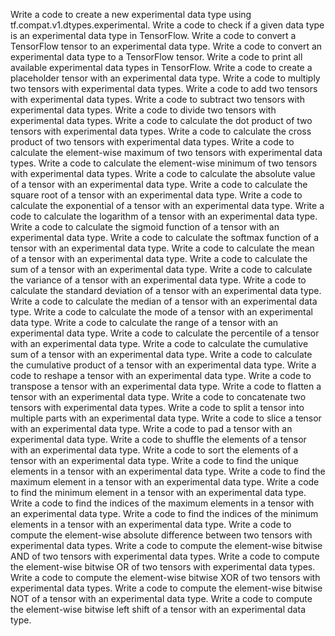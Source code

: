 Write a code to create a new experimental data type using tf.compat.v1.dtypes.experimental.
Write a code to check if a given data type is an experimental data type in TensorFlow.
Write a code to convert a TensorFlow tensor to an experimental data type.
Write a code to convert an experimental data type to a TensorFlow tensor.
Write a code to print all available experimental data types in TensorFlow.
Write a code to create a placeholder tensor with an experimental data type.
Write a code to multiply two tensors with experimental data types.
Write a code to add two tensors with experimental data types.
Write a code to subtract two tensors with experimental data types.
Write a code to divide two tensors with experimental data types.
Write a code to calculate the dot product of two tensors with experimental data types.
Write a code to calculate the cross product of two tensors with experimental data types.
Write a code to calculate the element-wise maximum of two tensors with experimental data types.
Write a code to calculate the element-wise minimum of two tensors with experimental data types.
Write a code to calculate the absolute value of a tensor with an experimental data type.
Write a code to calculate the square root of a tensor with an experimental data type.
Write a code to calculate the exponential of a tensor with an experimental data type.
Write a code to calculate the logarithm of a tensor with an experimental data type.
Write a code to calculate the sigmoid function of a tensor with an experimental data type.
Write a code to calculate the softmax function of a tensor with an experimental data type.
Write a code to calculate the mean of a tensor with an experimental data type.
Write a code to calculate the sum of a tensor with an experimental data type.
Write a code to calculate the variance of a tensor with an experimental data type.
Write a code to calculate the standard deviation of a tensor with an experimental data type.
Write a code to calculate the median of a tensor with an experimental data type.
Write a code to calculate the mode of a tensor with an experimental data type.
Write a code to calculate the range of a tensor with an experimental data type.
Write a code to calculate the percentile of a tensor with an experimental data type.
Write a code to calculate the cumulative sum of a tensor with an experimental data type.
Write a code to calculate the cumulative product of a tensor with an experimental data type.
Write a code to reshape a tensor with an experimental data type.
Write a code to transpose a tensor with an experimental data type.
Write a code to flatten a tensor with an experimental data type.
Write a code to concatenate two tensors with experimental data types.
Write a code to split a tensor into multiple parts with an experimental data type.
Write a code to slice a tensor with an experimental data type.
Write a code to pad a tensor with an experimental data type.
Write a code to shuffle the elements of a tensor with an experimental data type.
Write a code to sort the elements of a tensor with an experimental data type.
Write a code to find the unique elements in a tensor with an experimental data type.
Write a code to find the maximum element in a tensor with an experimental data type.
Write a code to find the minimum element in a tensor with an experimental data type.
Write a code to find the indices of the maximum elements in a tensor with an experimental data type.
Write a code to find the indices of the minimum elements in a tensor with an experimental data type.
Write a code to compute the element-wise absolute difference between two tensors with experimental data types.
Write a code to compute the element-wise bitwise AND of two tensors with experimental data types.
Write a code to compute the element-wise bitwise OR of two tensors with experimental data types.
Write a code to compute the element-wise bitwise XOR of two tensors with experimental data types.
Write a code to compute the element-wise bitwise NOT of a tensor with an experimental data type.
Write a code to compute the element-wise bitwise left shift of a tensor with an experimental data type.
